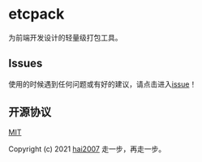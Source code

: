 # etcpack
为前端开发设计的轻量级打包工具。

## Issues
使用的时候遇到任何问题或有好的建议，请点击进入[issue](https://github.com/etcpack/etcpack/issues)！

开源协议
---------------------------------------
[MIT](https://github.com/etcpack/etcpack/blob/master/LICENSE)

Copyright (c) 2021 [hai2007](https://hai2007.gitee.io/sweethome/) 走一步，再走一步。
